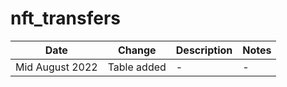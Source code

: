 # nft\_transfers

| **Date**        | **Change**  | **Description** | **Notes** |
| --------------- | ----------- | --------------- | --------- |
| Mid August 2022 | Table added | -               | -         |
